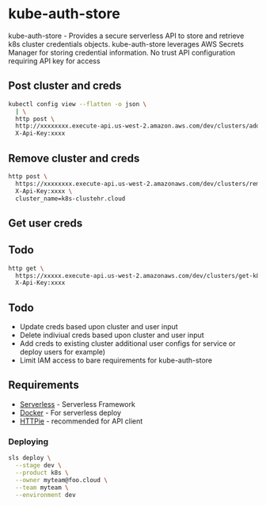# kube-auth-store

kube-auth-store - Provides a secure serverless API to store and retrieve k8s cluster credentials objects. kube-auth-store leverages AWS Secrets Manager for storing credential information. No trust API configuration requiring API key for access

## Post cluster and creds
```bash
kubectl config view --flatten -o json \
  | \
  http post \
  http://xxxxxxxx.execute-api.us-west-2.amazon.aws.com/dev/clusters/add \
  X-Api-Key:xxxx
```

## Remove cluster and creds
```bash
http post \
  https://xxxxxxxx.execute-api.us-west-2.amazonaws.com/dev/clusters/remove \
  X-Api-Key:xxxx \
  cluster_name=k8s-clustehr.cloud
```

## Get user creds
## Todo 
```bash
http get \
  https://xxxxx.execute-api.us-west-2.amazonaws.com/dev/clusters/get-k8-config?foo-cluster.cloud \
  X-Api-Key:xxxx 
```

## Todo

* Update creds based upon cluster and user input
* Delete indiviual creds based upon cluster and user input
* Add creds to existing cluster additional user configs for service or deploy users for example)
* Limit IAM access to bare requirements for kube-auth-store

## Requirements

* [Serverless](https://serverless.com/) - Serverless Framework
* [Docker](https://docker.com) - For serverless deploy
* [HTTPie](https://httpie.org/) - recommended for API client

### Deploying 

```bash
sls deploy \
  --stage dev \
  --product k8s \
  --owner myteam@foo.cloud \
  --team myteam \
  --environment dev
```